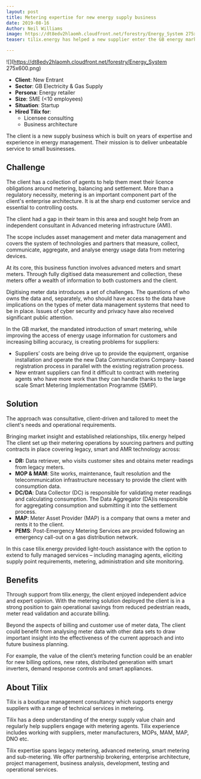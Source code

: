```yaml
---
layout: post
title: Metering expertise for new energy supply business
date: 2019-08-16
Author: Neil Williams
image: https://dt8edv2hlaomh.cloudfront.net/forestry/Energy_System 275x600.png
teaser: tilix.energy has helped a new supplier enter the GB energy market.

---
```

![](https://dt8edv2hlaomh.cloudfront.net/forestry/Energy_System 275x600.png)

* **Client**: New Entrant
* **Sector**: GB Electricity & Gas Supply
* **Persona**: Energy retailer
* **Size**: SME (<10 employees)
* **Situation**: Startup
* **Hired Tilix for**:
  * Licensee consulting
  * Business architecture

The client is a new supply business which is built on years of expertise and experience in energy management. Their mission is to deliver unbeatable service to small businesses.

## Challenge

The client has a collection of agents to help them meet their licence obligations around metering, balancing and settlement. More than a regulatory necessity, metering is an important component part of the client's enterprise architecture. It is at the sharp end customer service and essential to controlling costs.

The client had a gap in their team in this area and sought help from an independent consultant in Advanced metering infrastructure (AMI).

The scope includes asset management and meter data management and covers the system of technologies and partners that measure, collect, communicate, aggregate, and analyse energy usage data from metering devices.

At its core, this business function involves advanced meters and smart meters. Through fully digitised data measurement and collection, these meters offer a wealth of information to both customers and the client.

Digitising meter data introduces a set of challenges. The questions of who owns the data and, separately, who should have access to the data have implications on the types of meter data management systems that need to be in place. Issues of cyber security and privacy have also received significant public attention.

In the GB market, the mandated introduction of smart metering, while improving the access of energy usage information for customers and increasing billing accuracy, is creating problems for suppliers:

* Suppliers’ costs are being drive up to provide the equipment, organise installation and operate the new Data Communications Company- based registration process in parallel with the existing registration process.
* New entrant suppliers can find it difficult to contract with metering agents who have more work than they can handle thanks to the large scale Smart Metering Implementation Programme (SMIP).

## Solution

The approach was consultative, client-driven and tailored to meet the client's needs and operational requirements.

Bringing market insight and established relationships, tilix.energy helped The client set up their metering operations by sourcing partners and putting contracts in place covering legacy, smart and AMR technology across:

* **DR:** Data retriever, who visits customer sites and obtains meter readings from legacy meters.
* **MOP & MAM**: Site works, maintenance, fault resolution and the telecommunication infrastructure necessary to provide the client with consumption data.
* **DC/DA**: Data Collector (DC) is responsible for validating meter readings and calculating consumption. The Data Aggregator (DA)is responsible for aggregating consumption and submitting it into the settlement process.
* **MAP**: Meter Asset Provider (MAP) is a company that owns a meter and rents it to the client.
* **PEMS**: Post-Emergency Metering Services are provided following an emergency call-out on a gas distribution network.

In this case tilix.energy provided light-touch assistance with the option to extend to fully managed services – including managing agents, eliciting supply point requirements, metering, administration and site monitoring.

## Benefits

Through support from tilix.energy, the client enjoyed independent advice and expert opinion. With the metering solution deployed the client is in a strong position to gain operational savings from reduced pedestrian reads, meter read validation and accurate billing.

Beyond the aspects of billing and customer use of meter data, The client could benefit from analysing meter data with other data sets to draw important insight into the effectiveness of the current approach and into future business planning.

For example, the value of the client’s metering function could be an enabler for new billing options, new rates, distributed generation with smart inverters, demand response controls and smart appliances.

## About Tilix

Tilix is a boutique management consultancy which supports energy suppliers with a range of technical services in metering.

Tilix has a deep understanding of the energy supply value chain and regularly help suppliers engage with metering agents. Tilix experience includes working with suppliers, meter manufacturers, MOPs, MAM, MAP, DNO etc.

Tilix expertise spans legacy metering, advanced metering, smart metering and sub-metering. We offer partnership brokering, enterprise architecture, project management, business analysis, development, testing and operational services.